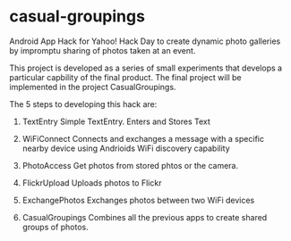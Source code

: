 casual-groupings
================

Android App Hack for Yahoo! Hack Day to create dynamic photo galleries
by impromptu sharing of photos taken at an event.

This project is developed as a series of small experiments that develops
a particular capbility of the final product. The final project will be
implemented in the project CasualGroupings.


The 5 steps to developing this hack are:

1. TextEntry
Simple TextEntry. Enters and Stores Text

2. WiFiConnect 
Connects and exchanges a message with a specific nearby device using
Andrioids WiFi discovery capability

3. PhotoAccess
Get photos from stored phtos or the camera.

4. FlickrUpload
Uploads photos to Flickr

5. ExchangePhotos
Exchanges photos between two WiFi devices

6. CasualGroupings
Combines all the previous apps to create shared groups of photos.

